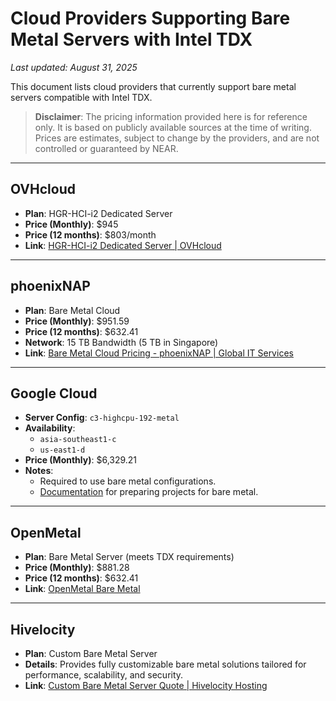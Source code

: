 # Cloud Providers Supporting Bare Metal Servers with Intel TDX

_Last updated: August 31, 2025_

This document lists cloud providers that currently support bare metal servers compatible with Intel TDX.  

> **Disclaimer**: The pricing information provided here is for reference only. It is based on publicly available sources at the time of writing. Prices are estimates, subject to change by the providers, and are not controlled or guaranteed by NEAR.

---

## OVHcloud
- **Plan**: HGR-HCI-i2 Dedicated Server  
- **Price (Monthly)**: $945  
- **Price (12 months)**: $803/month  
- **Link**: [HGR-HCI-i2 Dedicated Server | OVHcloud](https://www.ovhcloud.com)

---

## phoenixNAP
- **Plan**: Bare Metal Cloud  
- **Price (Monthly)**: $951.59  
- **Price (12 months)**: $632.41  
- **Network**: 15 TB Bandwidth (5 TB in Singapore)  
- **Link**: [Bare Metal Cloud Pricing - phoenixNAP | Global IT Services](https://phoenixnap.com)

---

## Google Cloud
- **Server Config**: `c3-highcpu-192-metal`  
- **Availability**:  
  - `asia-southeast1-c`  
  - `us-east1-d`  
- **Price (Monthly)**: $6,329.21  
- **Notes**:  
  - Required to use bare metal configurations.  
  - [Documentation](https://cloud.google.com) for preparing projects for bare metal.  

---

## OpenMetal
- **Plan**: Bare Metal Server (meets TDX requirements)  
- **Price (Monthly)**: $881.28  
- **Price (12 months)**: $632.41  
- **Link**: [OpenMetal Bare Metal](https://openmetal.io)

---

## Hivelocity
- **Plan**: Custom Bare Metal Server  
- **Details**: Provides fully customizable bare metal solutions tailored for performance, scalability, and security.  
- **Link**: [Custom Bare Metal Server Quote | Hivelocity Hosting](https://www.hivelocity.net)
